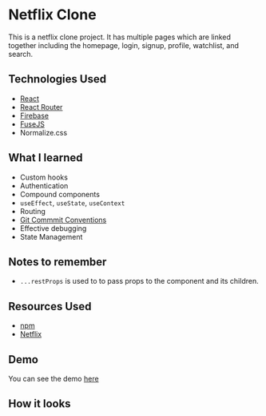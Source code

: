 # Netflix Clone
This is a netflix clone project. It has multiple pages which are linked together including the homepage, login, signup, profile, watchlist, and search.
## Technologies Used
* [React](https://reactjs.org/)
* [React Router](https://reactrouter.com/docs/en/v6/getting-started/tutorial)
* [Firebase](https://firebase.google.com/)
* [FuseJS](https://fusejs.io/)
* Normalize.css 

## What I learned
- Custom hooks
- Authentication
- Compound components
- `useEffect`, `useState`, `useContext`
- Routing  
- [Git Commmit Conventions](https://raw.githubusercontent.com/legend80s/commit-msg-linter/master/assets/demo-7-compressed.png)  
- Effective debugging
- State Management

## Notes to remember
- `...restProps` is used to to pass props to the component and its children.

## Resources Used
- [npm](https://www.npmjs.com/)
- [Netflix](https://www.netflix.com/gh/)

## Demo 
You can see the demo [here]()

## How it looks

